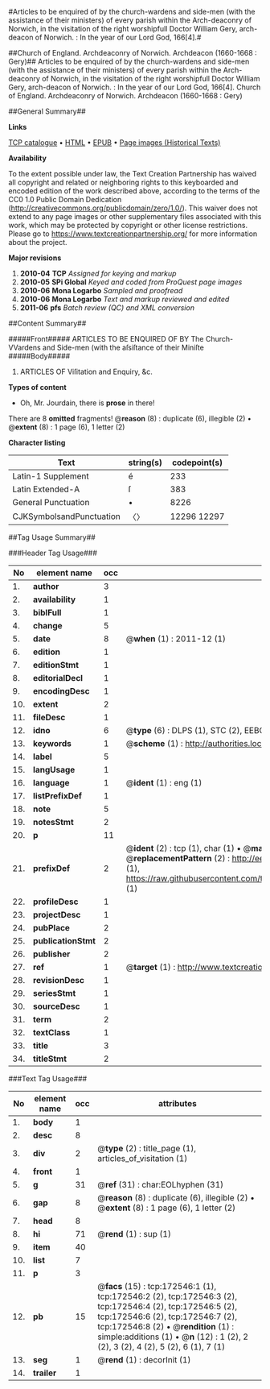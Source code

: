 #Articles to be enquired of by the church-wardens and side-men (with the assistance of their ministers) of every parish within the Arch-deaconry of Norwich, in the visitation of the right worshipfull Doctor William Gery, arch-deacon of Norwich. : In the year of our Lord God, 166[4].#

##Church of England. Archdeaconry of Norwich. Archdeacon (1660-1668 : Gery)##
Articles to be enquired of by the church-wardens and side-men (with the assistance of their ministers) of every parish within the Arch-deaconry of Norwich, in the visitation of the right worshipfull Doctor William Gery, arch-deacon of Norwich. : In the year of our Lord God, 166[4].
Church of England. Archdeaconry of Norwich. Archdeacon (1660-1668 : Gery)

##General Summary##

**Links**

[TCP catalogue](http://www.ota.ox.ac.uk/tcp/)  • 
[HTML](http://tei.it.ox.ac.uk/tcp/Texts-HTML/free/A79/A79619.html)  • 
[EPUB](http://tei.it.ox.ac.uk/tcp/Texts-EPUB/free/A79/A79619.epub) • 
[Page images (Historical Texts)](https://historicaltexts.jisc.ac.uk/eebo-45789236e)

**Availability**

To the extent possible under law, the Text Creation Partnership has waived all copyright and related or neighboring rights to this keyboarded and encoded edition of the work described above, according to the terms of the CC0 1.0 Public Domain Dedication (http://creativecommons.org/publicdomain/zero/1.0/). This waiver does not extend to any page images or other supplementary files associated with this work, which may be protected by copyright or other license restrictions. Please go to https://www.textcreationpartnership.org/ for more information about the project.

**Major revisions**

1. __2010-04__ __TCP__ *Assigned for keying and markup*
1. __2010-05__ __SPi Global__ *Keyed and coded from ProQuest page images*
1. __2010-06__ __Mona Logarbo__ *Sampled and proofread*
1. __2010-06__ __Mona Logarbo__ *Text and markup reviewed and edited*
1. __2011-06__ __pfs__ *Batch review (QC) and XML conversion*

##Content Summary##

#####Front#####
ARTICLES TO BE ENQUIRED OF BY The Church-VVardens and Side-men (with the aſsiſtance of their Miniſte
#####Body#####

1. ARTICLES OF Viſitation and Enquiry, &c.

**Types of content**

  * Oh, Mr. Jourdain, there is **prose** in there!

There are 8 **omitted** fragments! 
 @__reason__ (8) : duplicate (6), illegible (2)  •  @__extent__ (8) : 1 page (6), 1 letter (2)

**Character listing**


|Text|string(s)|codepoint(s)|
|---|---|---|
|Latin-1 Supplement|é|233|
|Latin Extended-A|ſ|383|
|General Punctuation|•|8226|
|CJKSymbolsandPunctuation|〈〉|12296 12297|

##Tag Usage Summary##

###Header Tag Usage###

|No|element name|occ|attributes|
|---|---|---|---|
|1.|__author__|3||
|2.|__availability__|1||
|3.|__biblFull__|1||
|4.|__change__|5||
|5.|__date__|8| @__when__ (1) : 2011-12 (1)|
|6.|__edition__|1||
|7.|__editionStmt__|1||
|8.|__editorialDecl__|1||
|9.|__encodingDesc__|1||
|10.|__extent__|2||
|11.|__fileDesc__|1||
|12.|__idno__|6| @__type__ (6) : DLPS (1), STC (2), EEBO-CITATION (1), OCLC (1), VID (1)|
|13.|__keywords__|1| @__scheme__ (1) : http://authorities.loc.gov/ (1)|
|14.|__label__|5||
|15.|__langUsage__|1||
|16.|__language__|1| @__ident__ (1) : eng (1)|
|17.|__listPrefixDef__|1||
|18.|__note__|5||
|19.|__notesStmt__|2||
|20.|__p__|11||
|21.|__prefixDef__|2| @__ident__ (2) : tcp (1), char (1)  •  @__matchPattern__ (2) : ([0-9\-]+):([0-9IVX]+) (1), (.+) (1)  •  @__replacementPattern__ (2) : http://eebo.chadwyck.com/downloadtiff?vid=$1&page=$2 (1), https://raw.githubusercontent.com/textcreationpartnership/Texts/master/tcpchars.xml#$1 (1)|
|22.|__profileDesc__|1||
|23.|__projectDesc__|1||
|24.|__pubPlace__|2||
|25.|__publicationStmt__|2||
|26.|__publisher__|2||
|27.|__ref__|1| @__target__ (1) : http://www.textcreationpartnership.org/docs/. (1)|
|28.|__revisionDesc__|1||
|29.|__seriesStmt__|1||
|30.|__sourceDesc__|1||
|31.|__term__|2||
|32.|__textClass__|1||
|33.|__title__|3||
|34.|__titleStmt__|2||


###Text Tag Usage###

|No|element name|occ|attributes|
|---|---|---|---|
|1.|__body__|1||
|2.|__desc__|8||
|3.|__div__|2| @__type__ (2) : title_page (1), articles_of_visitation (1)|
|4.|__front__|1||
|5.|__g__|31| @__ref__ (31) : char:EOLhyphen (31)|
|6.|__gap__|8| @__reason__ (8) : duplicate (6), illegible (2)  •  @__extent__ (8) : 1 page (6), 1 letter (2)|
|7.|__head__|8||
|8.|__hi__|71| @__rend__ (1) : sup (1)|
|9.|__item__|40||
|10.|__list__|7||
|11.|__p__|3||
|12.|__pb__|15| @__facs__ (15) : tcp:172546:1 (1), tcp:172546:2 (2), tcp:172546:3 (2), tcp:172546:4 (2), tcp:172546:5 (2), tcp:172546:6 (2), tcp:172546:7 (2), tcp:172546:8 (2)  •  @__rendition__ (1) : simple:additions (1)  •  @__n__ (12) : 1 (2), 2 (2), 3 (2), 4 (2), 5 (2), 6 (1), 7 (1)|
|13.|__seg__|1| @__rend__ (1) : decorInit (1)|
|14.|__trailer__|1||
